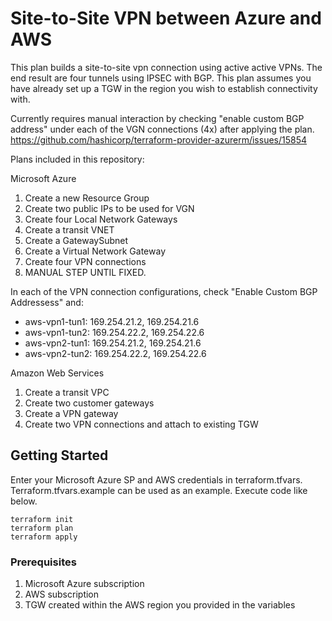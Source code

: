 # Site-to-Site VPN between Azure and AWS

This plan builds a site-to-site vpn connection using active active VPNs. The end result are four tunnels using IPSEC with BGP. This plan assumes you have already set up a TGW in the region you wish to establish connectivity with.

Currently requires manual interaction by checking "enable custom BGP address" under each of the VGN connections (4x) after applying the plan.
https://github.com/hashicorp/terraform-provider-azurerm/issues/15854

Plans included in this repository:

Microsoft Azure
1. Create a new Resource Group
2. Create two public IPs to be used for VGN
3. Create four Local Network Gateways
4. Create a transit VNET
5. Create a GatewaySubnet
6. Create a Virtual Network Gateway
7. Create four VPN connections
8. MANUAL STEP UNTIL FIXED.

In each of the VPN connection configurations, check "Enable Custom BGP Addressess" and:
- aws-vpn1-tun1: 169.254.21.2, 169.254.21.6
- aws-vpn1-tun2: 169.254.22.2, 169.254.22.6
- aws-vpn2-tun1: 169.254.21.2, 169.254.21.6
- aws-vpn2-tun2: 169.254.22.2, 169.254.22.6

Amazon Web Services
1. Create a transit VPC
2. Create two customer gateways
3. Create a VPN gateway
4. Create two VPN connections and attach to existing TGW


## Getting Started

Enter your Microsoft Azure SP and AWS credentials in terraform.tfvars. Terraform.tfvars.example can be used as an example. Execute code like below.
````
terraform init
terraform plan
terraform apply
````

### Prerequisites

1. Microsoft Azure subscription
2. AWS subscription
3. TGW created within the AWS region you provided in the variables